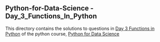 ## Python-for-Data-Science - Day_3_Functions_In_Python
This directory contains the solutions to questions in [Day 3 Functions in Python](https://github.com/Devtown-India/Python-for-Data-Science-/blob/master/Day_3_Function_In_Python.ipynb) of the python course, [Python for Data Science](https://github.com/Devtown-India/Python-for-Data-Science-)
